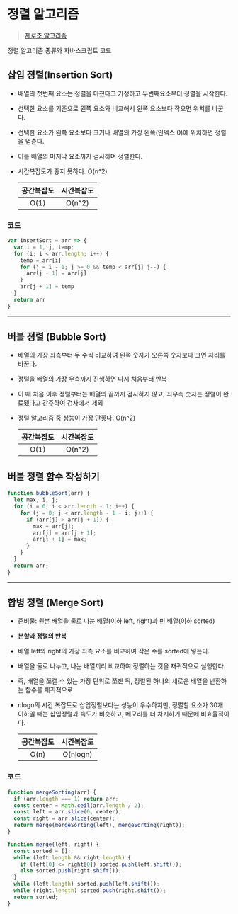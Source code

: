 # 정렬 알고리즘

> [제로초 알고리즘](https://www.zerocho.com/category/Algorithm)

정렬 알고리즘 종류와 자바스크립트 코드

## 삽입 정렬(Insertion Sort)

- 배열의 첫번째 요소는 정렬을 마쳤다고 가정하고 두번째요소부터 정렬을 시작한다.

- 선택한 요소를 기준으로 왼쪽 요소와 비교해서 왼쪽 요소보다 작으면 위치를 바꾼다.
- 선택한 요소가 왼쪽 요소보다 크거나 배열의 가장 왼쪽(인덱스 0)에 위치하면 정렬을 멈춘다.
- 이를 배열의 마지막 요소까지 검사하며 정렬한다.
- 시간복잡도가 좋지 못하다. O(n^2)

  | 공간복잡도 | 시간복잡도 |
  | :--------: | :--------: |
  |    O(1)    |   O(n^2)   |

### 코드

```js
var insertSort = arr => {
  var i = 1, j, temp;
  for (i; i < arr.length; i++) {
    temp = arr[i]
    for (j = i - 1; j >= 0 && temp < arr[j] j--) {
      arr[j + 1] = arr[j]
    }
    arr[j + 1] = temp
  }
  return arr
}
```

---

## 버블 정렬 (Bubble Sort)

- 배열의 가장 좌측부터 두 수씩 비교하여 왼쪽 숫자가 오른쪽 숫자보다 크면 자리를 바꾼다.
- 정렬을 배열의 가장 우측까지 진행하면 다시 처음부터 반복
- 이 때 처음 이후 정렬부터는 배열의 끝까지 검사하지 않고, 최우측 숫자는 정렬이 완료됐다고 간주하여 검사에서 제외
- 정렬 알고리즘 중 성능이 가장 안좋다. O(n^2)

  | 공간복잡도 | 시간복잡도 |
  | :--------: | :--------: |
  |    O(1)    |   O(n^2)   |

## 버블 정렬 함수 작성하기

```js
function bubbleSort(arr) {
  let max, i, j;
  for (i = 0; i < arr.length - 1; i++) {
    for (j = 0; j < arr.length - 1 - i; j++) {
      if (arr[j] > arr[j + 1]) {
        max = arr[j];
        arr[j] = arr[j + 1];
        arr[j + 1] = max;
      }
    }
  }
  return arr;
}
```

---

## 합병 정렬 (Merge Sort)

- 준비물: 원본 배열을 둘로 나눈 배열(이하 left, right)과 빈 배열(이하 sorted)

- **분할과 정렬의 반복**
- 배열 left와 right의 가장 좌측 요소를 비교하여 작은 수를 sorted에 넣는다.
- 배열을 둘로 나누고, 나눈 배열끼리 비교하여 정렬하는 것을 재귀적으로 실행한다.
- 즉, 배열을 쪼갤 수 있는 가장 단위로 쪼갠 뒤, 정렬된 하나의 새로운 배열을 반환하는 함수를 재귀적으로
- nlogn의 시간 복잡도로 삽입정렬보다는 성능이 우수하지만,
  정렬할 요소가 30개 이하일 때는 삽입정렬과 속도가 비슷하고, 메모리를 더 차지하기 때문에 비효율적이다.

  | 공간복잡도 | 시간복잡도 |
  | :--------: | :--------: |
  |    O(n)    |  O(nlogn)  |

### 코드

```js
function mergeSorting(arr) {
  if (arr.length === 1) return arr;
  const center = Math.ceil(arr.length / 2);
  const left = arr.slice(0, center);
  const right = arr.slice(center);
  return merge(mergeSorting(left), mergeSorting(right));
}

function merge(left, right) {
  const sorted = [];
  while (left.length && right.length) {
    if (left[0] <= right[0]) sorted.push(left.shift());
    else sorted.push(right.shift());
  }
  while (left.length) sorted.push(left.shift());
  while (right.length) sorted.push(right.shift());
  return sorted;
}
```
